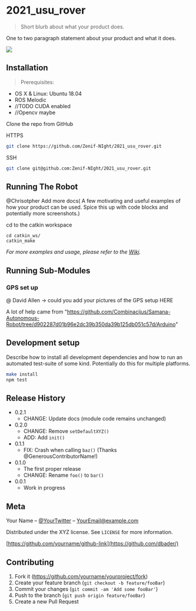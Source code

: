 # 2021_usu_rover
> Short blurb about what your product does.

<!-- [![NPM Version][npm-image]][npm-url] -->
<!-- [![Build Status][travis-image]][travis-url] -->
<!-- [![Downloads Stats][npm-downloads]][npm-url] -->

One to two paragraph statement about your product and what it does.

![](header.png)

## Installation

>Prerequisites:  
* OS X & Linux: Ubuntu 18.04
* ROS Melodic
* //TODO CUDA enabled  
* //Opencv maybe



Clone the repo from GitHub

HTTPS
```sh
git clone https://github.com/Zenif-NIght/2021_usu_rover.git
```

SSH
```sh
git clone git@github.com:Zenif-NIght/2021_usu_rover.git
```

## Running The Robot

@Chrisotpher Add more docs( A few motivating and useful examples of how your product can be used. Spice this up with code blocks and potentially more screenshots.)

cd to the catkin workspace
```
cd catkin_ws/
catkin_make
```

_For more examples and usage, please refer to the [Wiki][wiki]._
## Running Sub-Modules 
### GPS set up 
@ David Allen -> could you add your pictures of the GPS setup HERE

A lot of help came from "https://github.com/Combinacijus/Samana-Autonomous-Robot/tree/d902287d01b96e2dc39b350da39b125db051c57d/Arduino"





## Development setup

Describe how to install all development dependencies and how to run an automated test-suite of some kind. Potentially do this for multiple platforms.

```sh
make install
npm test
```

## Release History

* 0.2.1
    * CHANGE: Update docs (module code remains unchanged)
* 0.2.0
    * CHANGE: Remove `setDefaultXYZ()`
    * ADD: Add `init()`
* 0.1.1
    * FIX: Crash when calling `baz()` (Thanks @GenerousContributorName!)
* 0.1.0
    * The first proper release
    * CHANGE: Rename `foo()` to `bar()`
* 0.0.1
    * Work in progress

## Meta

Your Name – [@YourTwitter](https://twitter.com/dbader_org) – YourEmail@example.com

Distributed under the XYZ license. See ``LICENSE`` for more information.

[https://github.com/yourname/github-link](https://github.com/dbader/)

## Contributing

1. Fork it (<https://github.com/yourname/yourproject/fork>)
2. Create your feature branch (`git checkout -b feature/fooBar`)
3. Commit your changes (`git commit -am 'Add some fooBar'`)
4. Push to the branch (`git push origin feature/fooBar`)
5. Create a new Pull Request

<!-- Markdown link & img dfn's -->
[npm-image]: https://img.shields.io/npm/v/datadog-metrics.svg?style=flat-square
[npm-url]: https://npmjs.org/package/datadog-metrics
[npm-downloads]: https://img.shields.io/npm/dm/datadog-metrics.svg?style=flat-square
[travis-image]: https://img.shields.io/travis/dbader/node-datadog-metrics/master.svg?style=flat-square
[travis-url]: https://travis-ci.org/dbader/node-datadog-metrics
[wiki]: https://github.com/yourname/yourproject/wiki
